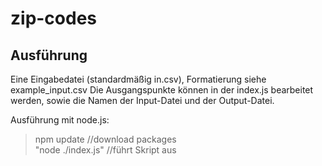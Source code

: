 # zip-codes
## Ausführung
Eine Eingabedatei (standardmäßig in.csv), Formatierung siehe example_input.csv 
Die Ausgangspunkte können in der index.js bearbeitet werden, sowie die Namen der Input-Datei und der Output-Datei.

Ausführung mit node.js:
>npm update //download packages  
>"node ./index.js" //führt Skript aus
